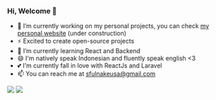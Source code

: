 ### Hi, Welcome 👋

<!-- ![github stats](https://github-readme-stats.vercel.app/api?username=nakeusa12&show_icons=true&theme=tokyo-night&count_private=true&hide_border=true) -->

- 🔭 I’m currently working on my personal projects, you can check <a href="https://sfullnakeusa.space/">my personal website</a> (under construction) 
- ⚡ Excited to create open-source projects
- 🌱 I’m currently learning React and Backend
- 😄 I'm natively speak Indonesian and fluently speak english <3 
- 💕 I'm currently fall in love with ReactJs and Laravel 
- 📫 You can reach me at sfulnakeusa@gmail.com

<span><img src="https://github-readme-stats.vercel.app/api?username=nakeusa12&show_icons=true&theme=tokyonight&count_private=true&hide_border=true" /></span>
<span><img src="https://github-readme-stats.vercel.app/api/top-langs/?username=nakeusa12&layout=compact&theme=tokyonight&hide_border=true" /></span>
